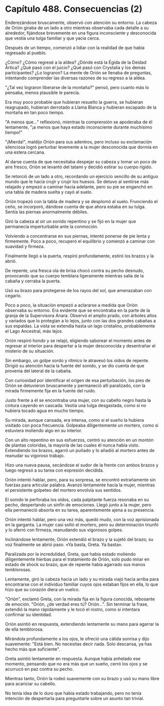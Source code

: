 
# Capítulo 488. Consecuencias (2)


Enderezándose bruscamente, observó con atención su entorno. La cabeza de Orión giraba de un lado a otro mientras observaba cada detalle a su alrededor, fijándose brevemente en una figura inconsciente y desconocida que vestía una tulga familiar y que yacía cerca.

Después de un tiempo, comenzó a lidiar con la realidad de que había regresado al pueblo.

¿Cómo? ¿Cómo regresé a la aldea? ¿Dónde está la Égida de la Deidad Ártica? ¿Qué pasó con el juicio? ¿Qué pasó con Crystalia y los demás participantes? ¿Lo lograron? La mente de Orión se llenaba de preguntas, intentando comprender las diversas razones de su regreso a la aldea.

"¿Tal vez lograron liberarse de la montaña?" pensó, pero cuanto más lo pensaba, menos plausible le parecía.

Era muy poco probable que hubieran resuelto la guerra, se hubieran reagrupado, hubieran derrotado a Llama Blanca y hubieran escapado de la montaña en tan poco tiempo.

"A menos que..." reflexionó, mientras la comprensión se apoderaba de él lentamente, "¡a menos que haya estado inconsciente durante muchísimo tiempo!"

"¡Mierda!", maldijo Orión para sus adentros, pero incluso su exclamación silenciosa logró perturbar levemente a la mujer desconocida que dormía en una estera cercana.

Al darse cuenta de que necesitaba despejar su cabeza y tomar un poco de aire fresco, Orión se levantó del tatami y decidió estirar su cuerpo rígido.

Se retorció de un lado a otro, recordando un ejercicio sencillo de su antiguo mundo que le hacía crujir y crujir los huesos. Se detuvo al sentirse más relajado y empezó a caminar hacia adelante, pero su pie se enganchó en una tabla de madera suelta y cayó al suelo.

Orión tropezó con la tabla de madera y se desplomó al suelo. Frunciendo el ceño, se incorporó, dándose cuenta de que ahora estaba en su tulga. Sentía las piernas anormalmente débiles.

Giró la cabeza al oír un sonido repentino y se fijó en la mujer que permanecía imperturbable ante la conmoción.

Volviendo a concentrarse en sus piernas, intentó ponerse de pie lenta y firmemente. Poco a poco, recuperó el equilibrio y comenzó a caminar con suavidad y firmeza.

Finalmente llegó a la puerta, respiró profundamente, estiró los brazos y la abrió.

De repente, una fresca ola de brisa chocó contra su pecho desnudo, provocando que su cuerpo temblara ligeramente mientras salía de la cabaña y cerraba la puerta.

Usó su brazo para protegerse de los rayos del sol, que amenazaban con cegarlo.

Poco a poco, la situación empezó a aclararse a medida que Orión observaba su entorno. Era evidente que se encontraba en la parte de la granja de la Supervisora Anara. Observó el amplio prado, con árboles altos y variados que lo protegían a lo lejos, junto con las dos grandes cabañas a sus espaldas. La vista se extendía hasta un lago cristalino, probablemente el Lago Ancestral, más lejos.

Orión respiró hondo y se relajó, eligiendo saborear el momento antes de regresar al interior para despertar a la mujer desconocida y desentrañar el misterio de su situación.

Sin embargo, un golpe sordo y rítmico le atravesó los oídos de repente. Dirigió su atención hacia la fuente del sonido, y se dio cuenta de que provenía del lateral de la cabaña.

Con curiosidad por identificar el origen de esa perturbación, los pies de Orión se detuvieron bruscamente y permaneció allí paralizado, con la mirada firmemente fija en la fuente del ruido.

Justo frente a él se encontraba una mujer, con su cabello negro hasta la cintura cayendo en cascada. Vestía una tulga desgastada, como si no hubiera tocado agua en mucho tiempo.

Su mirada, aunque cansada, era intensa, como si el sueño la hubiera visitado con poca frecuencia. Golpeaba diligentemente un mortero, como si estuviera moliendo algo en su interior.

Con un alto repentino en sus esfuerzos, centró su atención en un montón de plantas coloridas, la mayoría de las cuales él nunca había visto. Extendiendo los brazos, agarró un puñado y lo añadió al mortero antes de reanudar su vigoroso trabajo.

Hizo una nueva pausa, secándose el sudor de la frente con ambos brazos y luego regresó a su tarea con expresión decidida.

Orión intentó hablar, pero, para su sorpresa, se encontró extrañamente sin fuerzas para articular palabra. Avanzó lentamente hacia la mujer, mientras el persistente golpeteo del mortero envolvía sus sentidos.

El sonido le perforaba los oídos, cada palpitante fuerza resonaba en su pecho, despertando un sinfín de emociones. Llegó junto a la mujer, pero ella permaneció absorta en su tarea, aparentemente ajena a su presencia.

Orión intentó hablar, pero una vez más, quedó mudo, con la voz aprisionada en la garganta. La mujer casi soltó el mortero, pero su determinación triunfó y lo aferró con firmeza, reanudando sus vigorosos golpes.

Inclinándose lentamente, Orión extendió el brazo y la sujetó del brazo; su voz finalmente se abrió paso. «Ya basta, Greta. Ya basta».

Paralizada por la incredulidad, Greta, que había estado moliendo diligentemente hierbas para el tratamiento de Orión, solo pudo mirar en estado de shock su brazo, que de repente había agarrado sus manos temblorosas.

Lentamente, giró la cabeza hacia un lado y su mirada viajó hacia arriba para encontrarse con el individuo familiar cuyos ojos estaban fijos en ella, lo que hizo que su corazón diera un vuelco.

"Orión", exclamó Greta, con la mirada fija en la figura conocida, rebosante de emoción. "Orión, ¿de verdad eres tú? Orión...". Sin terminar la frase, extendió la mano rápidamente y le tocó el rostro, como si intentara confirmar su identidad.

Orión asintió en respuesta, extendiendo lentamente su mano para agarrar la de ella temblorosa.

Mirándola profundamente a los ojos, le ofreció una cálida sonrisa y dijo suavemente: "Está bien. No necesitas decir nada. Solo descansa, ya has hecho más que suficiente".

Greta asintió lentamente en respuesta. Aunque había anhelado ese momento, pensando que no era más que un sueño, cerró los ojos y se acurrucó en paz contra su pecho.

Mientras tanto, Orión la rodeó suavemente con su brazo y usó su mano libre para acariciar su cabello.

No tenía idea de lo duro que había estado trabajando, pero no tenía intención de despertarla para preguntarle sobre un asunto tan trivial.